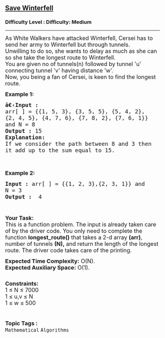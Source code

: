 <h2><a href="https://www.geeksforgeeks.org/problems/save-winterfell1447/1?page=17&difficulty=Medium&status=unsolved,attempted&sortBy=accuracy">Save Winterfell</a></h2><h3>Difficulty Level : Difficulty: Medium</h3><hr><div class="problems_problem_content__Xm_eO"><p><span style="font-size: 18px;">As White Walkers have attacked Winterfell, Cersei has to send her army to Winterfell but through tunnels.<br>Unwilling to do so, she wants to delay as much as she can so she take the longest route to Winterfell.<br>You are given no of tunnels(n) followed by tunnel 'u' connecting tunnel 'v' having distance 'w'.&nbsp;<br>Now, you being a fan of Cersei, is keen to find the longest route.</span></p>
<p><span style="font-size: 18px;"><strong>Example 1:</strong></span></p>
<pre><span style="font-size: 18px;"><strong>â€‹Input :</strong> 
arr[ ] = {{1, 5, 3}, {3, 5, 5}, {5, 4, 2}, 
{2, 4, 5}, {4, 7, 6}, {7, 8, 2}, {7, 6, 1}} 
and N = 8
<strong>Output :</strong> 15
<strong>Explanation:</strong>
If we consider the path between 8 and 3 then 
it add up to the sum equal to 15.

</span></pre>
<p><span style="font-size: 18px;"><strong>Example 2:</strong></span></p>
<pre><span style="font-size: 18px;"><strong>Input :</strong> arr[ ] = {{1, 2, 3},{2, 3, 1}} and 
N = 3 <strong>
Output :</strong>  4</span></pre>
<p><br><br><span style="font-size: 18px;"><strong>Your Task:</strong><br>This is a function problem. The input is already taken care of by the driver code. You only need to complete the function <strong>longest_route()</strong> that takes a 2-d array <strong>(arr)</strong>, number of tunnels&nbsp;<strong>(N),</strong>&nbsp;and return the length of the longest route.&nbsp;The driver code takes care of the printing.</span></p>
<p><span style="font-size: 18px;"><strong>Expected Time Complexity:</strong>&nbsp;O(N).<br><strong>Expected Auxiliary Space:</strong>&nbsp;O(1).</span></p>
<p><br><span style="font-size: 18px;"><strong>Constraints:</strong><br>1 ≤ N ≤ 7000<br>1 ≤ u,v ≤ N<br>1 ≤ w ≤ 500</span></p></div><br><p><span style=font-size:18px><strong>Topic Tags : </strong><br><code>Mathematical</code>&nbsp;<code>Algorithms</code>&nbsp;